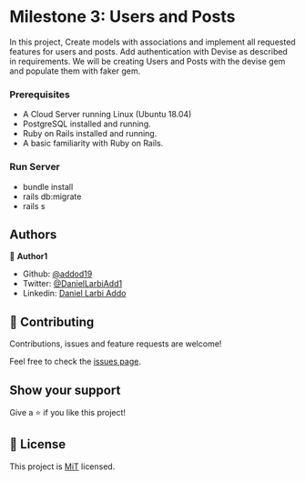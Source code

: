 # Milestone 3: Users and Posts

In this project, Create models with associations and implement all requested features for users and posts. Add authentication with Devise as described in requirements.
We will be creating Users and Posts with the devise gem and populate them with faker gem.


### Prerequisites

- A Cloud Server running Linux (Ubuntu 18.04)
- PostgreSQL installed and running.
- Ruby on Rails installed and running.
- A basic familiarity with Ruby on Rails.

### Run Server

- bundle install
- rails db:migrate
- rails s

## Authors

👤 **Author1**

- Github: [@addod19](https://github.com/addod19)
- Twitter: [@DanielLarbiAdd1](https://twitter.com/DanielLarbiAdd1)
- Linkedin: [Daniel Larbi Addo](https://linkedin.com/in/daniel-larbi-addo-9738b0128/)

## 🤝 Contributing

Contributions, issues and feature requests are welcome!

Feel free to check the [issues page](https://github.com/addod19/test-fb-clone/issues).

## Show your support

Give a ⭐️ if you like this project!


## 📝 License

This project is [MiT](LICENSE) licensed.

